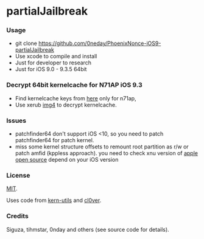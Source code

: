 # partialJailbreak 



### Usage

- git clone https://github.com/0neday/PhoenixNonce-iOS9-partialJailbreak
- Use xcode to compile and install
- Just for developer to research 
- Just for iOS 9.0 - 9.3.5  64bit

### Decrypt 64bit kernelcache for N71AP iOS 9.3
 	 
 - Find kernelcache keys from [here](https://www.theiphonewiki.com/wiki/Eagle_13E234_(iPhone8,1)) only for n71ap, 
 - Use xerub [img4](https://github.com/xerub/img4tool) to decrypt	 kernelcache.

### Issues
- patchfinder64 don't support iOS <10, so you need to patch patchfinder64 for patch kernel.
- miss some kernel structure offsets to remount root partition as r/w or patch amfid (kppless approach). you need to check xnu version of [apple open source](https://opensource.apple.com/source/xnu/) depend on your iOS version


### License

[MIT](https://github.com/Siguza/PhoenixNonce/blob/master/LICENSE).

Uses code from [kern-utils](https://github.com/Siguza/ios-kern-utils) and [cl0ver](https://github.com/Siguza/cl0ver).

### Credits
Siguza, tihmstar, 0nday and others (see source code for details).
